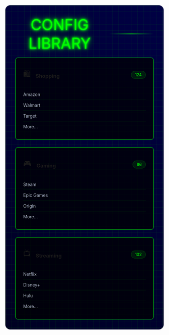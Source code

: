 <div class="config-container">
  <div class="cyber-grid"></div>
  <div class="config-header">
    <div class="neon-text" data-text="CONFIG LIBRARY">CONFIG LIBRARY</div>
    <div class="cyber-line"></div>
  </div>

  <div class="configs-grid">
    <!-- OpenBullet Configs -->
    <AccordionItem type="cyber" title="OpenBullet Configs" icon="🎯" status="312 CONFIGS">
      <div class="config-list">
        <div class="config-card">
          <div class="config-header">
            <span class="config-icon">🛍️</span>
            <h3>Shopping</h3>
            <span class="config-count">124</span>
          </div>
          <ul>
            <li>Amazon</li>
            <li>Walmart</li>
            <li>Target</li>
            <li>More...</li>
          </ul>
        </div>
        <div class="config-card">
          <div class="config-header">
            <span class="config-icon">🎮</span>
            <h3>Gaming</h3>
            <span class="config-count">86</span>
          </div>
          <ul>
            <li>Steam</li>
            <li>Epic Games</li>
            <li>Origin</li>
            <li>More...</li>
          </ul>
        </div>
        <div class="config-card">
          <div class="config-header">
            <span class="config-icon">📺</span>
            <h3>Streaming</h3>
            <span class="config-count">102</span>
          </div>
          <ul>
            <li>Netflix</li>
            <li>Disney+</li>
            <li>Hulu</li>
            <li>More...</li>
          </ul>
        </div>
      </div>
    </AccordionItem>
  </div>
</div>

<style>
.config-container {
  position: relative;
  padding: 2rem;
  background: linear-gradient(45deg, #000022, #000044);
  border-radius: 1rem;
  margin: 2rem 0;
  overflow: hidden;
}

.cyber-grid {
  position: absolute;
  top: 0;
  left: 0;
  right: 0;
  bottom: 0;
  background: 
    linear-gradient(90deg, rgba(0, 255, 0, 0.1) 1px, transparent 1px),
    linear-gradient(rgba(0, 255, 0, 0.1) 1px, transparent 1px);
  background-size: 20px 20px;
  animation: gridScroll 20s linear infinite;
}

.config-header {
  text-align: center;
  margin-bottom: 3rem;
  position: relative;
  z-index: 1;
}

.neon-text {
  font-size: 3rem;
  color: #00ff00;
  text-shadow: 
    0 0 5px #00ff00,
    0 0 10px #00ff00,
    0 0 20px #00ff00;
  margin: 0;
}

.cyber-line {
  height: 2px;
  background: linear-gradient(90deg, transparent, #00ff00, transparent);
  margin: 2rem auto;
  width: 200px;
}

.configs-grid {
  display: grid;
  gap: 2rem;
  position: relative;
  z-index: 1;
}

.config-list {
  display: grid;
  gap: 1.5rem;
}

.config-card {
  background: rgba(0, 0, 0, 0.7);
  border: 1px solid #00ff00;
  border-radius: 0.5rem;
  padding: 1.5rem;
  position: relative;
  overflow: hidden;
}

.config-card:hover {
  transform: translateY(-5px);
  box-shadow: 0 0 20px rgba(0, 255, 0, 0.2);
}

.config-header {
  display: flex;
  align-items: center;
  gap: 1rem;
  margin-bottom: 1rem;
}

.config-icon {
  font-size: 1.5rem;
}

.config-count {
  margin-left: auto;
  padding: 0.25rem 0.75rem;
  background: rgba(0, 255, 0, 0.1);
  border: 1px solid rgba(0, 255, 0, 0.2);
  border-radius: 1rem;
  font-size: 0.8rem;
  color: #00ff00;
}

.config-card ul {
  list-style: none;
  padding: 0;
  margin: 0;
}

.config-card li {
  padding: 0.5rem 0;
  color: #a8b2c3;
  border-bottom: 1px solid rgba(0, 255, 0, 0.1);
}

.config-card li:last-child {
  border-bottom: none;
}

@keyframes gridScroll {
  0% { transform: translate(0, 0); }
  100% { transform: translate(20px, 20px); }
}
</style>